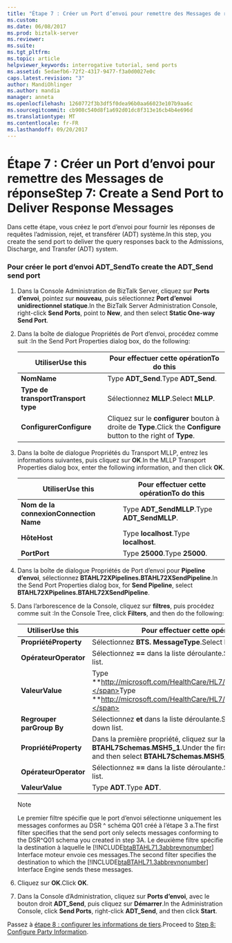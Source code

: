 ```yaml
---
title: "Étape 7 : Créer un Port d’envoi pour remettre des Messages de réponse | Documents Microsoft"
ms.custom: 
ms.date: 06/08/2017
ms.prod: biztalk-server
ms.reviewer: 
ms.suite: 
ms.tgt_pltfrm: 
ms.topic: article
helpviewer_keywords: interrogative tutorial, send ports
ms.assetid: 5edaefb6-72f2-4317-9477-f3a0d0027e0c
caps.latest.revision: "3"
author: MandiOhlinger
ms.author: mandia
manager: anneta
ms.openlocfilehash: 1260772f3b3df5f0dea96b0aa66023e107b9aa6c
ms.sourcegitcommit: cb908c540d8f1a692d01dc8f313e16cb4b4e696d
ms.translationtype: MT
ms.contentlocale: fr-FR
ms.lasthandoff: 09/20/2017
---
```

# <a name="step-7-create-a-send-port-to-deliver-response-messages"></a><span data-ttu-id="d56db-102">Étape 7 : Créer un Port d’envoi pour remettre des Messages de réponse</span><span class="sxs-lookup"><span data-stu-id="d56db-102">Step 7: Create a Send Port to Deliver Response Messages</span></span>
<span data-ttu-id="d56db-103">Dans cette étape, vous créez le port d’envoi pour fournir les réponses de requêtes l’admission, rejet, et transférer (ADT) système.</span><span class="sxs-lookup"><span data-stu-id="d56db-103">In this step, you create the send port to deliver the query responses back to the Admissions, Discharge, and Transfer (ADT) system.</span></span>  
  
### <a name="to-create-the-adtsend-send-port"></a><span data-ttu-id="d56db-104">Pour créer le port d’envoi ADT_Send</span><span class="sxs-lookup"><span data-stu-id="d56db-104">To create the ADT_Send send port</span></span>  
  
1.  <span data-ttu-id="d56db-105">Dans la Console Administration de BizTalk Server, cliquez sur **Ports d’envoi**, pointez sur **nouveau**, puis sélectionnez **Port d’envoi unidirectionnel statique**.</span><span class="sxs-lookup"><span data-stu-id="d56db-105">In the BizTalk Server Administration Console, right-click **Send Ports**, point to **New**, and then select **Static One-way Send Port**.</span></span>  
  
2.  <span data-ttu-id="d56db-106">Dans la boîte de dialogue Propriétés de Port d’envoi, procédez comme suit :</span><span class="sxs-lookup"><span data-stu-id="d56db-106">In the Send Port Properties dialog box, do the following:</span></span>  
  
    |<span data-ttu-id="d56db-107">Utiliser</span><span class="sxs-lookup"><span data-stu-id="d56db-107">Use this</span></span>|<span data-ttu-id="d56db-108">Pour effectuer cette opération</span><span class="sxs-lookup"><span data-stu-id="d56db-108">To do this</span></span>|  
    |--------------|----------------|  
    |<span data-ttu-id="d56db-109">**Nom**</span><span class="sxs-lookup"><span data-stu-id="d56db-109">**Name**</span></span>|<span data-ttu-id="d56db-110">Type **ADT_Send**.</span><span class="sxs-lookup"><span data-stu-id="d56db-110">Type **ADT_Send**.</span></span>|  
    |<span data-ttu-id="d56db-111">**Type de transport**</span><span class="sxs-lookup"><span data-stu-id="d56db-111">**Transport type**</span></span>|<span data-ttu-id="d56db-112">Sélectionnez **MLLP**.</span><span class="sxs-lookup"><span data-stu-id="d56db-112">Select **MLLP**.</span></span>|  
    |<span data-ttu-id="d56db-113">**Configurer**</span><span class="sxs-lookup"><span data-stu-id="d56db-113">**Configure**</span></span>|<span data-ttu-id="d56db-114">Cliquez sur le **configurer** bouton à droite de **Type**.</span><span class="sxs-lookup"><span data-stu-id="d56db-114">Click the **Configure** button to the right of **Type**.</span></span>|  
  
3.  <span data-ttu-id="d56db-115">Dans la boîte de dialogue Propriétés du Transport MLLP, entrez les informations suivantes, puis cliquez sur **OK**.</span><span class="sxs-lookup"><span data-stu-id="d56db-115">In the MLLP Transport Properties dialog box, enter the following information, and then click **OK**.</span></span>  
  
    |<span data-ttu-id="d56db-116">Utiliser</span><span class="sxs-lookup"><span data-stu-id="d56db-116">Use this</span></span>|<span data-ttu-id="d56db-117">Pour effectuer cette opération</span><span class="sxs-lookup"><span data-stu-id="d56db-117">To do this</span></span>|  
    |--------------|----------------|  
    |<span data-ttu-id="d56db-118">**Nom de la connexion**</span><span class="sxs-lookup"><span data-stu-id="d56db-118">**Connection Name**</span></span>|<span data-ttu-id="d56db-119">Type **ADT_SendMLLP**.</span><span class="sxs-lookup"><span data-stu-id="d56db-119">Type **ADT_SendMLLP**.</span></span>|  
    |<span data-ttu-id="d56db-120">**Hôte**</span><span class="sxs-lookup"><span data-stu-id="d56db-120">**Host**</span></span>|<span data-ttu-id="d56db-121">Type **localhost**.</span><span class="sxs-lookup"><span data-stu-id="d56db-121">Type **localhost**.</span></span>|  
    |<span data-ttu-id="d56db-122">**Port**</span><span class="sxs-lookup"><span data-stu-id="d56db-122">**Port**</span></span>|<span data-ttu-id="d56db-123">Type **25000**.</span><span class="sxs-lookup"><span data-stu-id="d56db-123">Type **25000**.</span></span>|  
  
4.  <span data-ttu-id="d56db-124">Dans la boîte de dialogue Propriétés de Port d’envoi pour **Pipeline d’envoi**, sélectionnez **BTAHL72XPipelines.BTAHL72XSendPipeline**.</span><span class="sxs-lookup"><span data-stu-id="d56db-124">In the Send Port Properties dialog box, for **Send Pipeline**, select **BTAHL72XPipelines.BTAHL72XSendPipeline**.</span></span>  
  
5.  <span data-ttu-id="d56db-125">Dans l’arborescence de la Console, cliquez sur **filtres**, puis procédez comme suit :</span><span class="sxs-lookup"><span data-stu-id="d56db-125">In the Console Tree, click **Filters**, and then do the following:</span></span>  
  
    |<span data-ttu-id="d56db-126">Utiliser</span><span class="sxs-lookup"><span data-stu-id="d56db-126">Use this</span></span>|<span data-ttu-id="d56db-127">Pour effectuer cette opération</span><span class="sxs-lookup"><span data-stu-id="d56db-127">To do this</span></span>|  
    |--------------|----------------|  
    |<span data-ttu-id="d56db-128">**Propriété**</span><span class="sxs-lookup"><span data-stu-id="d56db-128">**Property**</span></span>|<span data-ttu-id="d56db-129">Sélectionnez **BTS. MessageType**.</span><span class="sxs-lookup"><span data-stu-id="d56db-129">Select **BTS.MessageType**.</span></span>|  
    |<span data-ttu-id="d56db-130">**Opérateur**</span><span class="sxs-lookup"><span data-stu-id="d56db-130">**Operator**</span></span>|<span data-ttu-id="d56db-131">Sélectionnez  **==**  dans la liste déroulante.</span><span class="sxs-lookup"><span data-stu-id="d56db-131">Select **==** from the drop-down list.</span></span>|  
    |<span data-ttu-id="d56db-132">**Valeur**</span><span class="sxs-lookup"><span data-stu-id="d56db-132">**Value**</span></span>|<span data-ttu-id="d56db-133">Type **http://microsoft.com/HealthCare/HL7/2X#DSR_Q01_24_GLO_DEF**.</span><span class="sxs-lookup"><span data-stu-id="d56db-133">Type **http://microsoft.com/HealthCare/HL7/2X#DSR_Q01_24_GLO_DEF**.</span></span>|  
    |<span data-ttu-id="d56db-134">**Regrouper par**</span><span class="sxs-lookup"><span data-stu-id="d56db-134">**Group By**</span></span>|<span data-ttu-id="d56db-135">Sélectionnez **et** dans la liste déroulante.</span><span class="sxs-lookup"><span data-stu-id="d56db-135">Select **AND** from the drop-down list.</span></span>|  
    |<span data-ttu-id="d56db-136">**Propriété**</span><span class="sxs-lookup"><span data-stu-id="d56db-136">**Property**</span></span>|<span data-ttu-id="d56db-137">Dans la première propriété, cliquez sur la zone vierge, puis **BTAHL7Schemas.MSH5_1**.</span><span class="sxs-lookup"><span data-stu-id="d56db-137">Under the first property, click the blank box, and then select **BTAHL7Schemas.MSH5_1**.</span></span>|  
    |<span data-ttu-id="d56db-138">**Opérateur**</span><span class="sxs-lookup"><span data-stu-id="d56db-138">**Operator**</span></span>|<span data-ttu-id="d56db-139">Sélectionnez  **==**  dans la liste déroulante.</span><span class="sxs-lookup"><span data-stu-id="d56db-139">Select **==** from the drop-down list.</span></span>|  
    |<span data-ttu-id="d56db-140">**Valeur**</span><span class="sxs-lookup"><span data-stu-id="d56db-140">**Value**</span></span>|<span data-ttu-id="d56db-141">Type **ADT**.</span><span class="sxs-lookup"><span data-stu-id="d56db-141">Type **ADT**.</span></span>|  
  
    > [!NOTE]
    >  <span data-ttu-id="d56db-142">Le premier filtre spécifie que le port d’envoi sélectionne uniquement les messages conformes au DSR ^ schéma Q01 créé à l’étape 3 a.</span><span class="sxs-lookup"><span data-stu-id="d56db-142">The first filter specifies that the send port only selects messages conforming to the DSR^Q01 schema you created in step 3A.</span></span> <span data-ttu-id="d56db-143">Le deuxième filtre spécifie la destination à laquelle le [!INCLUDE[btaBTAHL71.3abbrevnonumber](../../includes/btabtahl71-3abbrevnonumber-md.md)] Interface moteur envoie ces messages.</span><span class="sxs-lookup"><span data-stu-id="d56db-143">The second filter specifies the destination to which the [!INCLUDE[btaBTAHL71.3abbrevnonumber](../../includes/btabtahl71-3abbrevnonumber-md.md)] Interface Engine sends these messages.</span></span>  
  
6.  <span data-ttu-id="d56db-144">Cliquez sur **OK**.</span><span class="sxs-lookup"><span data-stu-id="d56db-144">Click **OK**.</span></span>  
  
7.  <span data-ttu-id="d56db-145">Dans la Console d’Administration, cliquez sur **Ports d’envoi**, avec le bouton droit **ADT_Send**, puis cliquez sur **Démarrer**.</span><span class="sxs-lookup"><span data-stu-id="d56db-145">In the Administration Console, click **Send Ports**, right-click **ADT_Send**, and then click **Start**.</span></span>  
  
 <span data-ttu-id="d56db-146">Passez à [étape 8 : configurer les informations de tiers](../../adapters-and-accelerators/accelerator-hl7/step-8-configure-party-information-hl7-main.md).</span><span class="sxs-lookup"><span data-stu-id="d56db-146">Proceed to [Step 8: Configure Party Information](../../adapters-and-accelerators/accelerator-hl7/step-8-configure-party-information-hl7-main.md).</span></span>